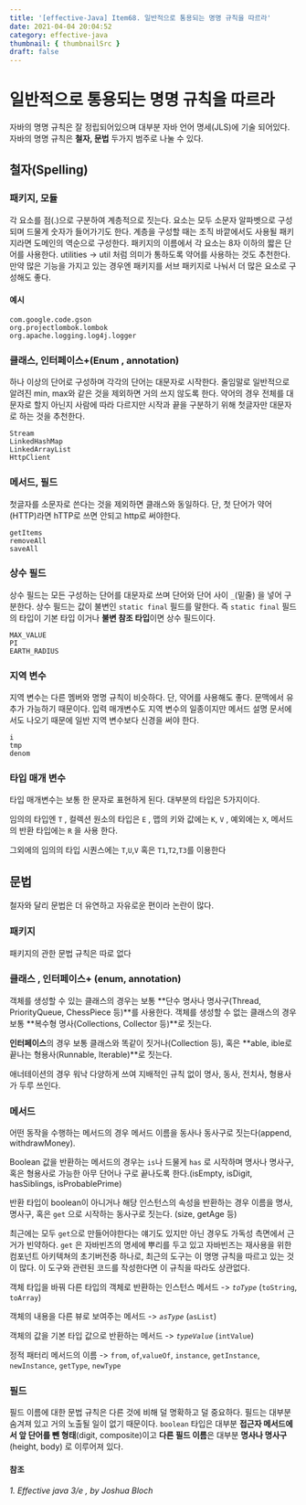 ```yaml
---
title: '[effective-Java] Item68. 일반적으로 통용되는 명명 규칙을 따르라'
date: 2021-04-04 20:04:52
category: effective-java
thumbnail: { thumbnailSrc }
draft: false
---
```


# 일반적으로 통용되는 명명 규칙을 따르라

자바의 명명 규칙은 잘 정립되어있으며 대부분 자바 언어 명세(JLS)에 기술 되어있다.  자바의 명명 규칙은 **철자, 문법** 두가지 범주로 나눌 수 있다.

## 철자(Spelling)

### 패키지, 모듈

각 요소를 점(.)으로 구분하여 계층적으로 짓는다. 요소는 모두 소문자 알파벳으로 구성되며 드물게 숫자가 들어가기도 한다. 계층을 구성할 때는 조직 바깥에서도 사용될 패키지라면 도메인의 역순으로 구성한다. 패키지의 이름에서 각 요소는 8자 이하의 짧은 단어를 사용한다. utilities -> util 처럼 의미가 통하도록 약어를 사용하는 것도 추천한다. 만약 많은 기능을 가지고 있는 경우엔 패키지를 서브 패키지로 나눠서 더 많은 요소로 구성해도 좋다. 

#### 예시

```
com.google.code.gson
org.projectlombok.lombok
org.apache.logging.log4j.logger
```



### 클래스, 인터페이스+(Enum , annotation)

하나 이상의 단어로 구성하며 각각의 단어는 대문자로 시작한다. 줄임말로 일반적으로 알려진 min, max와 같은 것을 제외하면 거의 쓰지 않도록 한다. 약어의 경우 전체를 대문자로 할지 아닌지 사람에 따라 다르지만 시작과 끝을 구분하기 위해 첫글자만 대문자로 하는 것을 추천한다. 

```
Stream
LinkedHashMap
LinkedArrayList
HttpClient
```



### 메서드, 필드 

첫글자를 소문자로 쓴다는 것을 제외하면 클래스와 동일하다. 단, 첫 단어가 약어(HTTP)라면 hTTP로 쓰면 안되고 http로 써야한다.

```
getItems
removeAll
saveAll
```



### 상수 필드

상수 필드는 모든 구성하는 단어를 대문자로 쓰며 단어와 단어 사이 `_`(밑줄) 을 넣어 구분한다. 상수 필드는 값이 불변인 `static final` 필드를 말한다. 즉  `static final` 필드의 타입이 기본 타입 이거나 **불변 참조 타입**이면 상수 필드이다.

```
MAX_VALUE
PI
EARTH_RADIUS
```

### 지역 변수

지역 변수는 다른 멤버와 명명 규칙이 비슷하다. 단, 약어를 사용해도 좋다. 문맥에서 유추가 가능하기 때문이다. 입력 매개변수도 지역 변수의 일종이지만 메서드 설명 문서에서도 나오기 때문에 일반 지역 변수보다 신경을 써야 한다.

```
i
tmp
denom
```

 

### 타입 매개 변수

타입 매개변수는 보통 한 문자로 표현하게 된다. 대부분의 타입은 5가지이다.

임의의 타입엔 `T` , 컬렉션 원소의 타입은 `E` , 맵의 키와 값에는 `K`, `V` , 예외에는 `X`, 메서드의 반환 타입에는 `R` 을 사용 한다.

그외에의 임의의 타입 시퀀스에는 `T`,`U`,`V` 혹은 `T1`,`T2`,`T3`를 이용한다

## 문법

철자와 달리 문법은 더 유연하고 자유로운 편이라 논란이 많다. 

### 패키지

패키지의 관한 문법 규칙은 따로 없다

### 클래스 , 인터페이스+ (enum, annotation)

객체를 생성할 수 있는 클래스의 경우는 보통 **단수 명사나 명사구(Thread, PriorityQueue, ChessPiece 등)**를 사용한다. 객체를 생성할 수 없는 클래스의 경우 보통 **복수형 명사(Collections, Collector 등)**로 짓는다.

**인터페이스**의 경우 보통 클래스와 똑같이 짓거나(Collection 등), 혹은 **able, ible로 끝나는 형용사(Runnable, Iterable)**로 짓는다.

애너테이션의 경우 워낙 다양하게 쓰여 지배적인 규칙 없이 명사, 동사, 전치사, 형용사가 두루 쓰인다.

### 메서드

어떤 동작을 수행하는 메서드의 경우 메서드 이름을 동사나 동사구로 짓는다(append, withdrawMoney). 

Boolean 값을 반환하는 메서드의 경우는 `is`나 드물게 `has` 로 시작하며 명사나 명사구, 혹은 형용사로 가능한 아무 단어나 구로 끝나도록 한다.(isEmpty, isDigit, hasSiblings, isProbablePrime)

반환 타입이 boolean이 아니거나 해당 인스턴스의 속성을 반환하는 경우 이름을 명사, 명사구, 혹은 `get` 으로 시작하는 동사구로 짓는다. (size, getAge 등)

최근에는 모두 `get`으로 만들어야한다는 얘기도 있지만 아닌 경우도 가독성 측면에서 근거가 빈약하다. `get` 은 자바빈즈의 명세에 뿌리를 두고 있고 자바빈즈는 재사용을 위한 컴포넌트 아키텍쳐의 초기버전중 하나로, 최근의 도구는 이 명명 규칙을 따르고 있는 것이 많다. 이 도구와 관련된 코드를 작성한다면 이 규칙을 따라도 상관없다.

객체 타입을 바꿔 다른 타입의 객체로 반환하는 인스턴스 메서드 -> *`toType`* (`toString`, `toArray`)

객체의 내용을 다른 뷰로 보여주는 메서드 -> *`asType`* (`asList`)

객체의 값을 기본 타입 값으로 반환하는 메서드 -> *`typeValue`* (`intValue`)

정적 패터리 메서드의 이름 -> `from`, `of`,`valueOf`, `instance`, `getInstance`, `newInstance`, `getType`, `newType` 

### 필드

필드 이름에 대한 문법 규칙은 다른 것에 비해 덜 명확하고 덜 중요하다. 필드는 대부분 숨겨져 있고 거의 노출될 일이 없기 때문이다. `boolean` 타입은 대부분 **접근자 메서드에서 앞 단어를 뺀 형태**(digit, composite)이고 **다른 필드 이름**은 대부분 **명사나 명사구**(height, body) 로 이루어져 있다. 

#### 참조
*1. Effective java 3/e , by Joshua Bloch*
